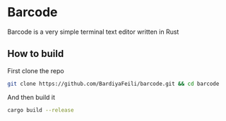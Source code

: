 # Barcode

Barcode is a very simple terminal text editor written in Rust

## How to build

First clone the repo

```bash
git clone https://github.com/BardiyaFeili/barcode.git && cd barcode
```

And then build it

```bash
cargo build --release
```
